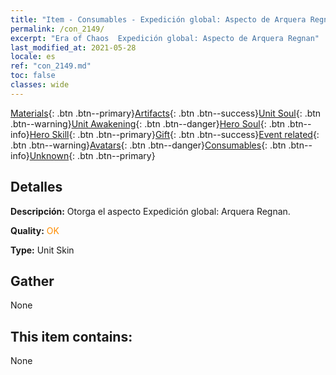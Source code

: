 ```yaml
---
title: "Item - Consumables - Expedición global: Aspecto de Arquera Regnan"
permalink: /con_2149/
excerpt: "Era of Chaos  Expedición global: Aspecto de Arquera Regnan"
last_modified_at: 2021-05-28
locale: es
ref: "con_2149.md"
toc: false
classes: wide
---
```

 [Materials](/ItemsES/){: .btn .btn--primary}[Artifacts](/ItemsES/Artifacts/){: .btn .btn--success}[Unit Soul](/ItemsES/UnitSoul/){: .btn .btn--warning}[Unit Awakening](/ItemsES/UnitAwakening/){: .btn .btn--danger}[Hero Soul](/ItemsES/HeroSoul/){: .btn .btn--info}[Hero Skill](/ItemsES/HeroSkill/){: .btn .btn--primary}[Gift](/ItemsES/Gift/){: .btn .btn--success}[Event related](/ItemsES/Events/){: .btn .btn--warning}[Avatars](/ItemsES/Avatars/){: .btn .btn--danger}[Consumables](/ItemsES/Consumables/){: .btn .btn--info}[Unknown](/ItemsES/Unknown/){: .btn .btn--primary}

## Detalles
 **Descripción:** Otorga el aspecto Expedición global: Arquera Regnan.

 **Quality:** <span style="color: #FF8C00">OK</span>

 **Type:** Unit Skin

## Gather

  None

## This item contains:

  None

